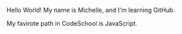 Hello World! My name is Michelle, and I'm learning GitHub.

My favirote path in CodeSchool is JavaScript.
